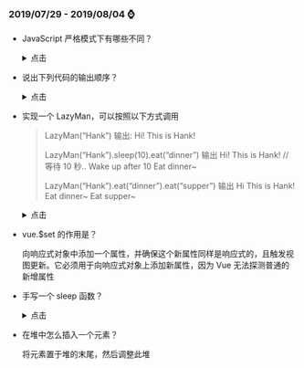 ### **2019/07/29 - 2019/08/04** :watch:

- JavaScript 严格模式下有哪些不同？

  <details>
  <summary>点击</summary>

  - 不允许不使用 var 关键字去创建全局变量，抛出 ReferenceError
  - 不允许对变量使用 delete 操作符，抛 ReferenceError
  - 不可对对象的只读属性赋值，不可对对象的不可配置属性使用 delete 操作符，不可为不可拓展的对象添加属性，均抛 TypeError
  - 对象属性名必须唯一
  - 函数中不可有重名参数
  - 在函数内部对修改参数不会反映到 arguments 中
  - 淘汰 arguments.callee 和 arguments.caller
  - 不可在 if 内部声明函数
  - 抛弃 with 语句

  </details>

- 说出下列代码的输出顺序？

  <details>
  <summary>点击</summary>

  ```html
  <div id="app">
    <span id="name" ref="name">{{ name }}</span>
    <button @click="change">change name</button>
    <div id="content"></div>
  </div>
  <script>
    new Vue({
      el: '#app',
      data() {
        return {
          name: 'SHERlocked93',
        };
      },
      methods: {
        change() {
          const $name = this.$refs.name;
          this.$nextTick(() => console.log('setter前：' + $name.innerHTML));
          this.name = ' name改喽 ';
          console.log('同步方式：' + this.$refs.name.innerHTML);
          setTimeout(() =>
            this.console('setTimeout方式：' + this.$refs.name.innerHTML)
          );
          this.$nextTick(() => console.log('setter后：' + $name.innerHTML));
          this.$nextTick().then(() =>
            console.log('Promise方式：' + $name.innerHTML)
          );
        },
      },
    });
  </script>
  ```

  这里涉及的知识是 vue.\$nextTick()原理，详情可查看[《全面解析 Vue.nextTick 实现原理》](https://mp.weixin.qq.com/s/mCcW4OYj3p3471ghMBylBw)

  ```
  同步方式：SHERlocked93
  setter前：SHERlocked93
  setter后：name改喽
  Promise方式：name改喽
  setTimeout方式：name改喽
  ```

  </details>

* 实现一个 LazyMan，可以按照以下方式调用

  > LazyMan(“Hank”) 输出: Hi! This is Hank!
  >
  > LazyMan(“Hank”).sleep(10).eat(“dinner”) 输出 Hi! This is Hank! // 等待 10 秒.. Wake up after 10 Eat dinner~
  >
  > LazyMan(“Hank”).eat(“dinner”).eat(“supper”) 输出 Hi This is Hank! Eat dinner~ Eat supper~

  <details>
  <summary>点击</summary>

  ```js
  class LazyMan {
    constructor(name) {
      this.name = name;
      this.asyncFun = Promise.resolve();
      console.log(`--------- 我就是 ${this.name}! ---------`);
    }
    sleep(delay) {
      this.asyncFun = this.asyncFun.then(() => {
        return new Promise(resolve => {
          setTimeout(() => {
            console.log(`--------- 我睡了 ${delay / 1000}s 然后 ----------`);
            resolve();
          }, delay);
        });
      });
      return this; //提供 ”链式调用“
    }
    eat(food) {
      this.asyncFun = this.asyncFun.then(() => {
        console.log(`--------- 吃 ${food}~ ---------`);
        return Promise.resolve();
      });
      return this;
    }
  }

  new LazyMan('小皮咖')
    .sleep(4000)
    .eat('豆浆')
    .eat('油条')
    .sleep(2000)
    .eat('炒年糕');
  ```

  </details>

* vue.\$set 的作用是？

  向响应式对象中添加一个属性，并确保这个新属性同样是响应式的，且触发视图更新。它必须用于向响应式对象上添加新属性，因为 Vue 无法探测普通的新增属性

* 手写一个 sleep 函数？

  <details>
  <summary>点击</summary>

  ```js
  // 时间戳版本
  function sleep(time) {
    let startTime = new Date().getTime();
    while (new Date().getTime() - startTime < time) {}
    console.log('sleep ' + time + 'ms');
  }
  // promise
  function sleep2(time) {
    return new Promise((resolve, reject) => {
      setTimeout(() => {
        console.log('sleep ' + time + 'ms');
        resolve();
      }, time);
    });
  }

  // 测试
  const haha = async () => {
    console.log(11);
    sleep(2000);
    await sleep2(3000);
    console.log(222);
  };

  haha();
  ```

  </details>

* 在堆中怎么插入一个元素？

  将元素置于堆的末尾，然后调整此堆
